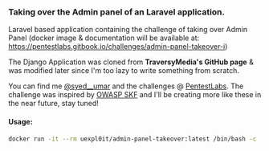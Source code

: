### Taking over the Admin panel of an Laravel application.

Laravel based application containing the challenge of taking over Admin Panel (docker image & documentation will be available at: https://pentestlabs.gitbook.io/challenges/admin-panel-takeover-i)

The Django Application was cloned from **TraversyMedia's GitHub page** & was modified later since I'm too lazy to write something from scratch.

You can find me [@syed__umar](https://twitter.com/syed__umar) and the challenges @ [PentestLabs](https://pentestlabs.gitbook.io/challenges/). The challenge was inspired by [OWASP SKF](https://owasp-skf.gitbook.io/) and I'll be creating more like these in the near future, stay tuned! 

#### Usage:
```bash
docker run -it --rm uexpl0it/admin-panel-takeover:latest /bin/bash -c 'chmod +x run.sh && ./run.sh'
```

